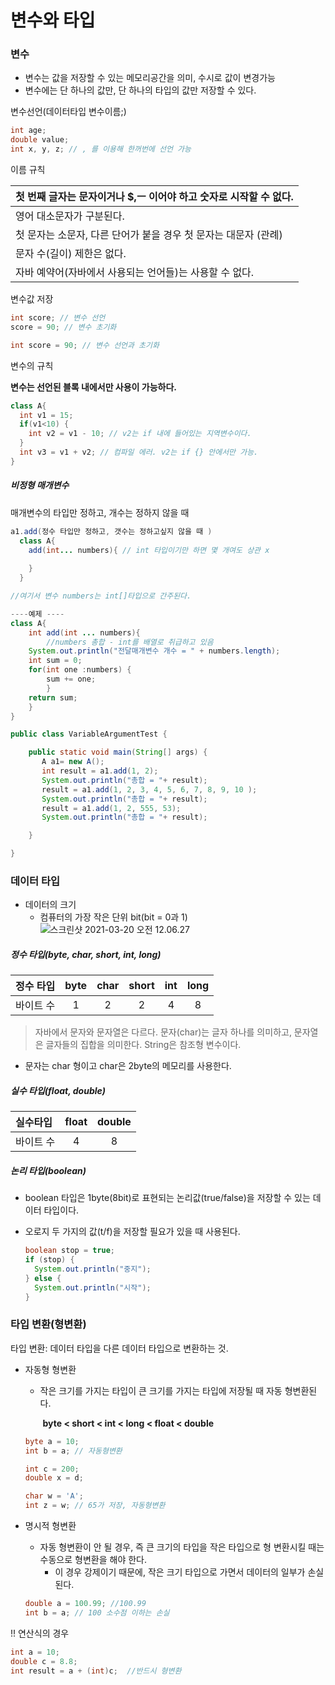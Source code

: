 # 변수와 타입



### 변수

* 변수는 값을 저장할 수 있는 메모리공간을 의미, 수시로 값이 변경가능
* 변수에는 단 하나의 값만, 단 하나의 타입의 값만 저장할 수 있다. 

변수선언(데이터타입 변수이름;)

````java
int age; 
double value;
int x, y, z; // , 를 이용해 한꺼번에 선언 가능
````

이름 규칙

| 첫 번째 글자는 문자이거나 $,ㅡ 이어야 하고 숫자로 시작할 수 없다. |
| ------------------------------------------------------------ |
| 영어 대소문자가 구분된다.                                    |
| 첫 문자는 소문자, 다른 단어가 붙을 경우 첫 문자는 대문자 (관례) |
| 문자 수(길이) 제한은 없다.                                   |
| 자바 예약어(자바에서 사용되는 언어들)는 사용할 수 없다.      |

변수값 저장

````java
int score; // 변수 선언
score = 90; // 변수 초기화

int score = 90; // 변수 선언과 초기화
````

변수의 규칙 

**변수는 선언된 블록 내에서만 사용이 가능하다.**

````java
class A{
  int v1 = 15;
  if(v1<10) {
    int v2 = v1 - 10; // v2는 if 내에 들어있는 지역변수이다. 
  }
  int v3 = v1 + v2; // 컴파일 에러. v2는 if {} 안에서만 가능.
}
````

 

#####  비정형 매개변수

매개변수의 타입만 정하고, 개수는 정하지 않을 때

````java
a1.add(정수 타입만 정하고, 갯수는 정하고싶지 않을 때 )
  class A{
    add(int... numbers){ // int 타입이기만 하면 몇 개여도 상관 x
      
    } 
  }

//여기서 변수 numbers는 int[]타입으로 간주된다. 

----예제 ----
class A{
	int add(int ... numbers){
		//numbers 총합 - int를 배열로 취급하고 있음 
	System.out.println("전달매개변수 개수 = " + numbers.length);
	int sum = 0;
	for(int one :numbers) {
		sum += one;
		}
	return sum;
	}
}

public class VariableArgumentTest {

	public static void main(String[] args) {
	   A a1= new A();
	   int result = a1.add(1, 2);
	   System.out.println("총합 = "+ result);
	   result = a1.add(1, 2, 3, 4, 5, 6, 7, 8, 9, 10 );
	   System.out.println("총합 = "+ result);
	   result = a1.add(1, 2, 555, 53);
	   System.out.println("총합 = "+ result);

	}

}


````





### 데이터 타입

* 데이터의 크기
  * 컴퓨터의 가장 작은 단위 bit(bit = 0과 1)![스크린샷 2021-03-20 오전 12.06.27](%E1%84%89%E1%85%B3%E1%84%8F%E1%85%B3%E1%84%85%E1%85%B5%E1%86%AB%E1%84%89%E1%85%A3%E1%86%BA%202021-03-20%20%E1%84%8B%E1%85%A9%E1%84%8C%E1%85%A5%E1%86%AB%2012.06.27.png)



##### 정수 타입(byte, char, short, int, long)

| 정수 타입 | byte | char | short | int  | long |
| --------- | :--: | :--: | :---: | :--: | :--: |
| 바이트 수 |  1   |  2   |   2   |  4   |  8   |

> 자바에서 문자와 문자열은 다르다. 문자(char)는 글자 하나를 의미하고, 문자열은 글자들의 집합을 의미한다. String은 참조형 변수이다.

* 문자는 char 형이고 char은 2byte의 메모리를 사용한다. 



##### 실수 타입(float, double)

| 실수타입  | float | double |
| :-------- | :---: | :----: |
| 바이트 수 |   4   |   8    |



##### 논리 타입(boolean)

* boolean 타입은 1byte(8bit)로 표현되는 논리값(true/false)을 저장할 수 있는 데이터 타입이다.

* 오로지 두 가지의 값(t/f)을 저장할 필요가 있을 때 사용된다. 

  ````java
  boolean stop = true;
  if (stop) {
    System.out.println("중지");
  } else { 
    System.out.println("시작");
  }
  ````

  





### 타입 변환(형변환)

타입 변환: 데이터 타입을 다른 데이터 타입으로 변환하는 것. 

* 자동형 형변환

  * 작은 크기를 가지는 타입이 큰 크기를 가지는 타입에 저장될 때 자동 형변환된다. 

    ​		**byte < short < int < long < float < double**

  ````java
  byte a = 10;
  int b = a; // 자동형변환
  
  int c = 200;
  double x = d;
  
  char w = 'A';
  int z = w; // 65가 저장, 자동형변환
  ````



* 명시적 형변환

  * 자동 형변환이 안 될 경우, 즉 큰 크기의 타입을 작은 타입으로 형 변환시킬 때는 수동으로 형변환을 해야 한다. 
    *  이 경우 강제이기 때문에, 작은 크기 타입으로 가면서 데이터의 일부가 손실된다.

  ````java
  double a = 100.99; //100.99
  int b = a; // 100 소수점 이하는 손실
  ````



!! 연산식의 경우

````java
int a = 10;
double c = 8.8;
int result = a + (int)c;  //반드시 형변환
````


